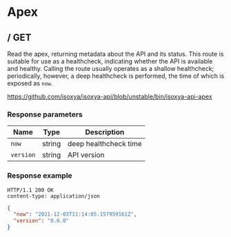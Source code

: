 # Apex

## / GET

Read the apex, returning metadata about the API and its status. This route is suitable for use as a healthcheck, indicating whether the API is available and healthy. Calling the route usually operates as a shallow healthcheck; periodically, however, a deep healthcheck is performed, the time of which is exposed as `now`.

https://github.com/isoxya/isoxya-api/blob/unstable/bin/isoxya-api-apex  

### Response parameters

| Name      | Type   | Description           |
|-----------|--------|-----------------------|
| `now`     | string | deep healthcheck time |
| `version` | string | API version           |

### Response example

```http
HTTP/1.1 200 OK
content-type: application/json
```

```json
{
  "now": "2021-12-03T11:14:05.157959161Z",
  "version": "0.0.0"
}
```

